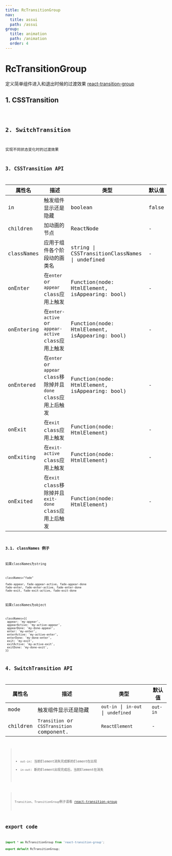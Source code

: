 ```yaml
---
title: RcTransitionGroup
nav:
  title: assui
  path: /assui
group:
  title: animation
  path: /animation
  order: 4
---
```


# RcTransitionGroup
定义简单组件进入和退出时候的过渡效果 [react-transition-group](http://reactcommunity.org/react-transition-group/transition)

## 1. CSSTransition
<code hideActions='["CSB", "EXTERNAL"]' src="./demo/CSSTransition.jsx" />

## 2. SwitchTransition
实现不同状态变化时的过渡效果
<code hideActions='["CSB", "EXTERNAL"]' src="./demo/switch-transition/index.jsx" />


## 3. CSSTransition API
| 属性名     | 描述                                                           | 类型                                           | 默认值 |
| ---------- | -------------------------------------------------------------- | ---------------------------------------------- | ------ |
| in         | 触发组件显示还是隐藏                                           | boolean                                        | false  |
| children   | 加动画的节点                                                   | ReactNode                                      | -      |
| classNames | 应用于组件各个阶段动的画类名                                   | string \| CSSTransitionClassNames \| undefined | -      |
| onEnter    | 在`enter` or `appear` class应用上触发                          | Function(node: HtmlElement, isAppearing: bool) | -      |
| onEntering | 在`enter-active` or `appear-active` class应用上触发            | Function(node: HtmlElement, isAppearing: bool) | -      |
| onEntered  | 在`enter` or `appear` class移除掉并且 `done` class应用上后触发 | Function(node: HtmlElement, isAppearing: bool) | -      |
| onExit     | 在`exit` class应用上触发                                       | Function(node: HtmlElement)                    | -      |
| onExiting  | 在`exit-active` class应用上触发                                | Function(node: HtmlElement)                    | -      |
| onExited   | 在`exit` class移除掉并且 `exit-done` class应用上后触发         | Function(node: HtmlElement)                    | -      |

### 3.1. classNames 例子
如果classNames为string
```
classNames="fade"

fade-appear, fade-appear-active, fade-appear-done
fade-enter, fade-enter-active, fade-enter-done
fade-exit, fade-exit-active, fade-exit-done
```
如果classNames为object
```
classNames={{
 appear: 'my-appear',
 appearActive: 'my-active-appear',
 appearDone: 'my-done-appear',
 enter: 'my-enter',
 enterActive: 'my-active-enter',
 enterDone: 'my-done-enter',
 exit: 'my-exit',
 exitActive: 'my-active-exit',
 exitDone: 'my-done-exit',
}}
```

## 4. SwitchTransition API
| 属性名   | 描述                                       | 类型                                | 默认值   |
| -------- | ------------------------------------------ | ----------------------------------- | -------- |
| mode     | 触发组件显示还是隐藏                       | `out-in` \| `in-out` \| `undefined` | `out-in` |
| children | `Transition` or `CSSTransition` component. | `ReactElement`                      | -        |

>* `out-in`: 当前Element消失完成新的Element在出现
>* `in-out`: 新的Element出现完成后，当前Element在消失

> `Transition`、`TransitionGroup`例子请看 [react-transition-group](http://reactcommunity.org/react-transition-group/transition)

## export code

```ts
import * as RcTransitionGroup from 'react-transition-group';

export default RcTransitionGroup;

```
